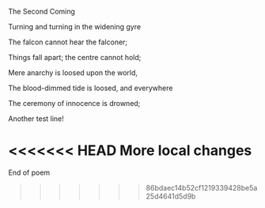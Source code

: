 The Second Coming

Turning and turning in the widening gyre

The falcon cannot hear the falconer;

Things fall apart; the centre cannot hold;

Mere anarchy is loosed upon the world,

The blood-dimmed tide is loosed, and everywhere

The ceremony of innocence is drowned;

Another test line!

<<<<<<< HEAD
More local changes
=======
End of poem
>>>>>>> 86bdaec14b52cf1219339428be5a25d4641d5d9b
